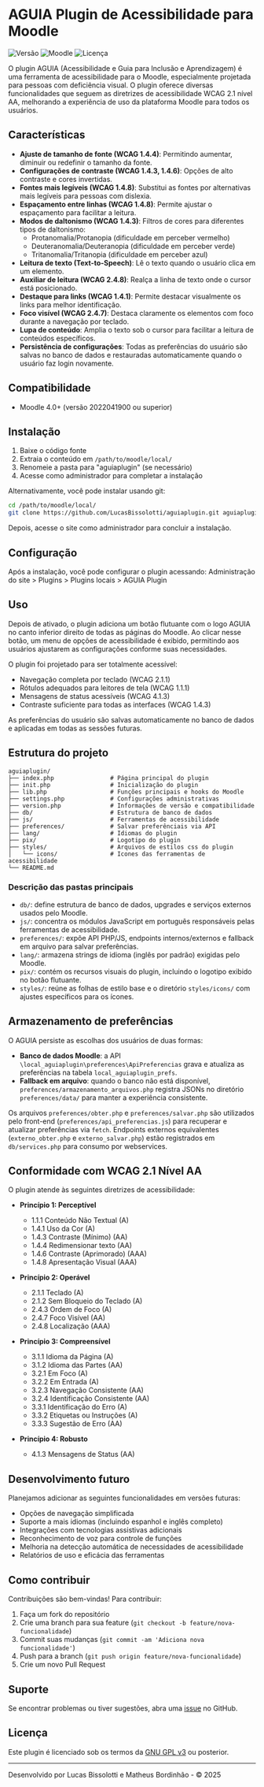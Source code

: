 # AGUIA Plugin de Acessibilidade para Moodle

![Versão](https://img.shields.io/badge/versão-1.5.0-blue.svg)
![Moodle](https://img.shields.io/badge/Moodle-4.0+-orange.svg)
![Licença](https://img.shields.io/badge/licença-GPL%20v3-green.svg)

O plugin AGUIA (Acessibilidade e Guia para Inclusão e Aprendizagem) é uma ferramenta de acessibilidade para o Moodle, especialmente projetada para pessoas com deficiência visual. O plugin oferece diversas funcionalidades que seguem as diretrizes de acessibilidade WCAG 2.1 nível AA, melhorando a experiência de uso da plataforma Moodle para todos os usuários.

## Características

- **Ajuste de tamanho de fonte (WCAG 1.4.4)**: Permitindo aumentar, diminuir ou redefinir o tamanho da fonte.
- **Configurações de contraste (WCAG 1.4.3, 1.4.6)**: Opções de alto contraste e cores invertidas.
- **Fontes mais legíveis (WCAG 1.4.8)**: Substitui as fontes por alternativas mais legíveis para pessoas com dislexia.
- **Espaçamento entre linhas (WCAG 1.4.8)**: Permite ajustar o espaçamento para facilitar a leitura.
- **Modos de daltonismo (WCAG 1.4.3)**: Filtros de cores para diferentes tipos de daltonismo:
  - Protanomalia/Protanopia (dificuldade em perceber vermelho)
  - Deuteranomalia/Deuteranopia (dificuldade em perceber verde)
  - Tritanomalia/Tritanopia (dificuldade em perceber azul)
- **Leitura de texto (Text-to-Speech)**: Lê o texto quando o usuário clica em um elemento.
- **Auxiliar de leitura (WCAG 2.4.8)**: Realça a linha de texto onde o cursor está posicionado.
- **Destaque para links (WCAG 1.4.1)**: Permite destacar visualmente os links para melhor identificação.
- **Foco visível (WCAG 2.4.7)**: Destaca claramente os elementos com foco durante a navegação por teclado.
- **Lupa de conteúdo**: Amplia o texto sob o cursor para facilitar a leitura de conteúdos específicos.
- **Persistência de configurações**: Todas as preferências do usuário são salvas no banco de dados e restauradas automaticamente quando o usuário faz login novamente.

## Compatibilidade

- Moodle 4.0+ (versão 2022041900 ou superior)

## Instalação

1. Baixe o código fonte
2. Extraia o conteúdo em `/path/to/moodle/local/`
3. Renomeie a pasta para "aguiaplugin" (se necessário)
4. Acesse como administrador para completar a instalação

Alternativamente, você pode instalar usando git:

```bash
cd /path/to/moodle/local/
git clone https://github.com/LucasBissolotti/aguiaplugin.git aguiaplugin
```

Depois, acesse o site como administrador para concluir a instalação.

## Configuração

Após a instalação, você pode configurar o plugin acessando:
Administração do site > Plugins > Plugins locais > AGUIA Plugin

## Uso

Depois de ativado, o plugin adiciona um botão flutuante com o logo AGUIA no canto inferior direito de todas as páginas do Moodle. Ao clicar nesse botão, um menu de opções de acessibilidade é exibido, permitindo aos usuários ajustarem as configurações conforme suas necessidades.

O plugin foi projetado para ser totalmente acessível:
- Navegação completa por teclado (WCAG 2.1.1)
- Rótulos adequados para leitores de tela (WCAG 1.1.1)
- Mensagens de status acessíveis (WCAG 4.1.3)
- Contraste suficiente para todas as interfaces (WCAG 1.4.3)

As preferências do usuário são salvas automaticamente no banco de dados e aplicadas em todas as sessões futuras.

## Estrutura do projeto

```
aguiaplugin/
├── index.php                # Página principal do plugin
├── init.php                 # Inicialização do plugin
├── lib.php                  # Funções principais e hooks do Moodle
├── settings.php             # Configurações administrativas
├── version.php              # Informações de versão e compatibilidade
├── db/                      # Estrutura de banco de dados
├── js/                      # Ferramentas de acessibilidade
├── preferences/             # Salvar preferênciais via API
├── lang/                    # Idiomas do plugin
├── pix/                     # Logotipo do plugin
├── styles/                  # Arquivos de estilos css do plugin
│   └── icons/               # Icones das ferramentas de acessibilidade
└── README.md
```

### Descrição das pastas principais

- `db/`: define estrutura de banco de dados, upgrades e serviços externos usados pelo Moodle.
- `js/`: concentra os módulos JavaScript em português responsáveis pelas ferramentas de acessibilidade.
- `preferences/`: expõe API PHP/JS, endpoints internos/externos e fallback em arquivo para salvar preferências.
- `lang/`: armazena strings de idioma (inglês por padrão) exigidas pelo Moodle.
- `pix/`: contém os recursos visuais do plugin, incluindo o logotipo exibido no botão flutuante.
- `styles/`: reúne as folhas de estilo base e o diretório `styles/icons/` com ajustes específicos para os ícones.

## Armazenamento de preferências

O AGUIA persiste as escolhas dos usuários de duas formas:

- **Banco de dados Moodle**: a API `\local_aguiaplugin\preferences\ApiPreferencias` grava e atualiza as preferências na tabela `local_aguiaplugin_prefs`.
- **Fallback em arquivo**: quando o banco não está disponível, `preferences/armazenamento_arquivos.php` registra JSONs no diretório `preferences/data/` para manter a experiência consistente.

Os arquivos `preferences/obter.php` e `preferences/salvar.php` são utilizados pelo front-end (`preferences/api_preferencias.js`) para recuperar e atualizar preferências via `fetch`. Endpoints externos equivalentes (`externo_obter.php` e `externo_salvar.php`) estão registrados em `db/services.php` para consumo por webservices.

## Conformidade com WCAG 2.1 Nível AA

O plugin atende às seguintes diretrizes de acessibilidade:

- **Princípio 1: Perceptível**
  - 1.1.1 Conteúdo Não Textual (A)
  - 1.4.1 Uso da Cor (A)
  - 1.4.3 Contraste (Mínimo) (AA)
  - 1.4.4 Redimensionar texto (AA)
  - 1.4.6 Contraste (Aprimorado) (AAA)
  - 1.4.8 Apresentação Visual (AAA)

- **Princípio 2: Operável**
  - 2.1.1 Teclado (A)
  - 2.1.2 Sem Bloqueio do Teclado (A)
  - 2.4.3 Ordem de Foco (A)
  - 2.4.7 Foco Visível (AA)
  - 2.4.8 Localização (AAA)

- **Princípio 3: Compreensível**
  - 3.1.1 Idioma da Página (A)
  - 3.1.2 Idioma das Partes (AA)
  - 3.2.1 Em Foco (A)
  - 3.2.2 Em Entrada (A)
  - 3.2.3 Navegação Consistente (AA)
  - 3.2.4 Identificação Consistente (AA)
  - 3.3.1 Identificação do Erro (A)
  - 3.3.2 Etiquetas ou Instruções (A)
  - 3.3.3 Sugestão de Erro (AA)

- **Princípio 4: Robusto**
  - 4.1.3 Mensagens de Status (AA)

## Desenvolvimento futuro

Planejamos adicionar as seguintes funcionalidades em versões futuras:
- Opções de navegação simplificada
- Suporte a mais idiomas (incluindo espanhol e inglês completo)
- Integrações com tecnologias assistivas adicionais
- Reconhecimento de voz para controle de funções
- Melhoria na detecção automática de necessidades de acessibilidade
- Relatórios de uso e eficácia das ferramentas

## Como contribuir

Contribuições são bem-vindas! Para contribuir:
1. Faça um fork do repositório
2. Crie uma branch para sua feature (`git checkout -b feature/nova-funcionalidade`)
3. Commit suas mudanças (`git commit -am 'Adiciona nova funcionalidade'`)
4. Push para a branch (`git push origin feature/nova-funcionalidade`)
5. Crie um novo Pull Request

## Suporte

Se encontrar problemas ou tiver sugestões, abra uma [issue](https://github.com/LucasBissolotti/aguiaplugin/issues) no GitHub.

## Licença

Este plugin é licenciado sob os termos da [GNU GPL v3](https://www.gnu.org/licenses/gpl-3.0.html) ou posterior.

---

Desenvolvido por Lucas Bissolotti e Matheus Bordinhão - © 2025